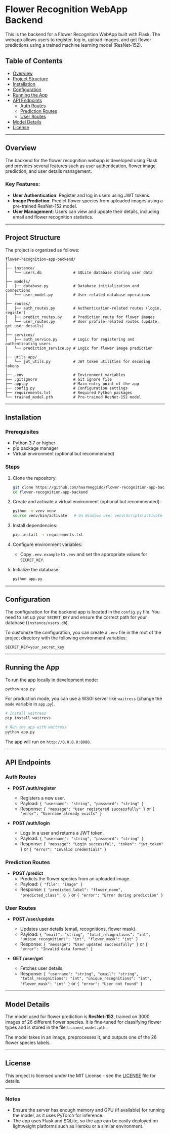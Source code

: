# Flower Recognition WebApp Backend

This is the backend for a Flower Recognition WebApp built with Flask. The webapp allows users to register, log in, upload images, and get flower predictions using a trained machine learning model (ResNet-152).

## Table of Contents

- [Overview](#overview)
- [Project Structure](#project-structure)
- [Installation](#installation)
- [Configuration](#configuration)
- [Running the App](#running-the-app)
- [API Endpoints](#api-endpoints)
  - [Auth Routes](#auth-routes)
  - [Prediction Routes](#prediction-routes)
  - [User Routes](#user-routes)
- [Model Details](#model-details)
- [License](#license)

---

## Overview

The backend for the flower recognition webapp is developed using Flask and provides several features such as user authentication, flower image prediction, and user details management.

### Key Features:
- **User Authentication**: Register and log in users using JWT tokens.
- **Image Prediction**: Predict flower species from uploaded images using a pre-trained ResNet-152 model.
- **User Management**: Users can view and update their details, including email and flower recognition statistics.

---

## Project Structure

The project is organized as follows:

```
flower-recognition-app-backend/
│
├── instance/
│   └── users.db              # SQLite database storing user data
│
├── models/
│   ├── database.py           # Database initialization and connections
│   └── user_model.py         # User-related database operations
│
├── routes/
│   ├── auth_routes.py        # Authentication-related routes (login, register)
│   ├── predict_routes.py     # Prediction route for flower images
│   └── user_routes.py        # User profile-related routes (update, get user details)
│
├── services/
│   ├── auth_service.py       # Logic for registering and authenticating users
│   └── prediction_service.py # Logic for flower image prediction
│
├── utils_app/
│   └── jwt_utils.py          # JWT token utilities for decoding tokens
│
├── .env                      # Environment variables
├── .gitignore                # Git ignore file
├── app.py                    # Main entry point of the app
├── config.py                 # Configuration settings
├── requirements.txt          # Required Python packages
└── trained_model.pth         # Pre-trained ResNet-152 model
```

---

## Installation

### Prerequisites

- Python 3.7 or higher
- pip package manager
- Virtual environment (optional but recommended)

### Steps

1. Clone the repository:
   ```bash
   git clone https://github.com/haarmeggido/flower-recognition-app-backend.git
   cd flower-recognition-app-backend
   ```

2. Create and activate a virtual environment (optional but recommended):
   ```bash
   python -m venv venv
   source venv/bin/activate   # On Windows use: venv\Scripts\activate
   ```

3. Install dependencies:
   ```bash
   pip install -r requirements.txt
   ```

4. Configure environment variables:
   - Copy `.env.example` to `.env` and set the appropriate values for `SECRET_KEY`.

5. Initialize the database:
   ```bash
   python app.py
   ```

---

## Configuration

The configuration for the backend app is located in the `config.py` file. You need to set up your `SECRET_KEY` and ensure the correct path for your database (`instance/users.db`).

To customize the configuration, you can create a `.env` file in the root of the project directory with the following environment variables:

```env
SECRET_KEY=your_secret_key
```

---

## Running the App

To run the app locally in development mode:

```bash
python app.py
```

For production mode, you can use a WSGI server like `waitress` (change the `mode` variable in `app.py`).

```bash
# Install waitress
pip install waitress

# Run the app with waitress
python app.py
```

The app will run on `http://0.0.0.0:8080`.

---

## API Endpoints

### Auth Routes

- **POST /auth/register**
  - Registers a new user.
  - Payload: `{ "username": "string", "password": "string" }`
  - Response: `{ "message": "User registered successfully" }` or `{ "error": "Username already exists" }`

- **POST /auth/login**
  - Logs in a user and returns a JWT token.
  - Payload: `{ "username": "string", "password": "string" }`
  - Response: `{ "message": "Login successful", "token": "jwt_token" }` or `{ "error": "Invalid credentials" }`

### Prediction Routes

- **POST /predict**
  - Predicts the flower species from an uploaded image.
  - Payload: `{ "file": "image" }`
  - Response: `{ "predicted_label": "flower_name", "predicted_class": 0 }` or `{ "error": "Error during prediction" }`

### User Routes

- **POST /user/update**
  - Updates user details (email, recognitions, flower mask).
  - Payload: `{ "email": "string", "total_recognitions": "int", "unique_recognitions": "int", "flower_mask": "int" }`
  - Response: `{ "message": "User updated successfully" }` or `{ "error": "Invalid data format" }`

- **GET /user/get**
  - Fetches user details.
  - Response: `{ "username": "string", "email": "string", "total_recognitions": "int", "unique_recognitions": "int", "flower_mask": "int" }` or `{ "error": "User not found" }`

---

## Model Details

The model used for flower prediction is **ResNet-152**, trained on 3000 images of 26 different flower species. It is fine-tuned for classifying flower types and is stored in the file `trained_model.pth`.

The model takes in an image, preprocesses it, and outputs one of the 26 flower species labels.

---

## License

This project is licensed under the MIT License - see the [LICENSE](LICENSE) file for details.

---

### Notes

- Ensure the server has enough memory and GPU (if available) for running the model, as it uses PyTorch for inference.
- The app uses Flask and SQLite, so the app can be easily deployed on lightweight platforms such as Heroku or a similar environment.



